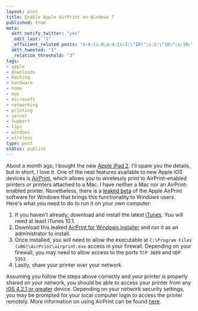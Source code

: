 ```yaml
--- 
layout: post
title: Enable Apple AirPrint on Windows 7
published: true
meta: 
  aktt_notify_twitter: "yes"
  _edit_last: "1"
  _efficient_related_posts: "a:6:{i:0;a:4:{s:2:\"ID\";s:2:\"18\";s:10:\"post_title\";s:56:\"Making Bonjour, Airport Express, and Windows 7 play nice\";s:7:\"matches\";s:1:\"7\";s:9:\"permalink\";s:86:\"http://mbmccormick.com/2010/04/making-bonjour-airport-express-and-windows-7-play-nice/\";}i:1;a:4:{s:2:\"ID\";s:3:\"158\";s:10:\"post_title\";s:35:\"Install Windows 8 on a Google Cr-48\";s:7:\"matches\";s:1:\"4\";s:9:\"permalink\";s:67:\"http://mbmccormick.com/2011/09/install-windows-8-on-a-google-cr-48/\";}i:2;a:4:{s:2:\"ID\";s:2:\"93\";s:10:\"post_title\";s:46:\"Remove OEM Login Screen Wallpaper on Windows 7\";s:7:\"matches\";s:1:\"4\";s:9:\"permalink\";s:78:\"http://mbmccormick.com/2011/04/remove-oem-login-screen-wallpaper-on-windows-7/\";}i:3;a:4:{s:2:\"ID\";s:2:\"37\";s:10:\"post_title\";s:45:\"Crash Course in iTunes Library Administration\";s:7:\"matches\";s:1:\"4\";s:9:\"permalink\";s:77:\"http://mbmccormick.com/2010/06/crash-course-in-itunes-library-administration/\";}i:4;a:4:{s:2:\"ID\";s:3:\"145\";s:10:\"post_title\";s:50:\"Early Look at Mojito: Mint.com for Windows Phone 7\";s:7:\"matches\";s:1:\"3\";s:9:\"permalink\";s:81:\"http://mbmccormick.com/2011/08/early-look-at-mojito-mint-com-for-windows-phone-7/\";}i:5;a:4:{s:2:\"ID\";s:2:\"98\";s:10:\"post_title\";s:27:\"Getting Ready for Microsoft\";s:7:\"matches\";s:1:\"3\";s:9:\"permalink\";s:59:\"http://mbmccormick.com/2011/05/getting-ready-for-microsoft/\";}}"
  aktt_tweeted: "1"
  _relation_threshold: "3"
tags: 
- apple
- downloads
- Hacking
- hardware
- home
- mac
- microsoft
- networking
- printing
- server
- Support
- tips
- windows
- wireless
type: post
status: publish
---
```

About a month ago, I bought the new <a href="http://www.apple.com/ipad/" target="_blank">Apple iPad 2</a>. I'll spare you the details, but in short, I love it. One of the neat features available to new Apple iOS devices is <a href="http://www.apple.com/ipad/features/airprint.html" target="_blank">AirPrint</a>, which allows you to wirelessly print to AirPrint-enabled printers or printers attached to a Mac. I have neither a Mac nor an AirPrint-enabled printer. Nonetheless, there is a <a href="http://jaxov.com/2010/11/how-to-enable-airprint-service-on-windows/" target="_blank">leaked beta</a> of the Apple AirPrint software for Windows that brings this functionality to Windows users. Here's what you need to do to run it on your own computer:
<ol>
	<li>If you haven't already, download and install the latest <a href="http://www.apple.com/itunes/download/" target="_blank">iTunes</a>. You will need at least iTunes 10.1.</li>
	<li>Download this leaked <a href="http://www.mediafire.com/?yadd9be20rkdpe5" target="_blank">AirPrint for Windows installer</a> and run it as an administrator to install.</li>
	<li>Once installed, you will need to allow the executable at <code>C:\Program Files (x86)\AirPrint\airprint.exe</code> access in your firewall. Depending on your firewall, you may need to allow access to the ports <code>TCP 3689</code> and <code>UDP 5353</code>.</li>
	<li>Lastly, share your printer over your network.</li>
</ol>
Assuming you follow the steps above correctly and your printer is properly shared on your network, you should be able to access your printer from any <a href="http://www.apple.com/ios/" target="_blank">iOS 4.2.1 or greater</a> device. Depending on your network security settings, you may be prompted for your local computer login to access the printer remotely. More information on using AirPrint can be found <a href="http://www.apple.com/pr/library/2010/11/22ios.html" target="_blank">here</a>.
